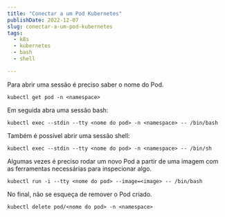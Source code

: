```yaml
---
title: "Conectar a um Pod Kubernetes"
publishDate: 2022-12-07
slug: conectar-a-um-pod-kubernetes
tags:
  - k8s
  - kubernetes
  - bash
  - shell

---
```


Para abrir uma sessão é preciso saber o nome do Pod.

```console
kubectl get pod -n <namespace>
```

Em seguida abra uma sessão bash:

```console
kubectl exec --stdin --tty <nome do pod> -n <namespace> -- /bin/bash
```

Também é possível abrir uma sessão shell:

```console
kubectl exec --stdin --tty <nome do pod> -n <namespace> -- /bin/sh
```

Algumas vezes é preciso rodar um novo Pod a partir de uma imagem com as ferramentas necessárias para inspecionar algo.

```console
kubectl run -i --tty <nome do pod> --image=<image> -- /bin/bash
```

No final, não se esqueça de remover o Pod criado.

```console
kubectl delete pod/<nome do pod> -n <namespace>
```
